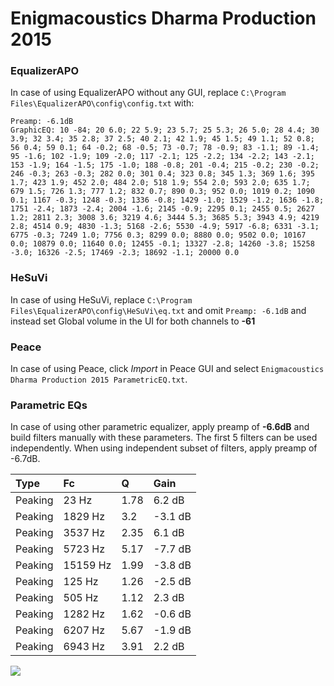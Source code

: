# Enigmacoustics Dharma Production 2015

### EqualizerAPO
In case of using EqualizerAPO without any GUI, replace `C:\Program Files\EqualizerAPO\config\config.txt`
with:
```
Preamp: -6.1dB
GraphicEQ: 10 -84; 20 6.0; 22 5.9; 23 5.7; 25 5.3; 26 5.0; 28 4.4; 30 3.9; 32 3.4; 35 2.8; 37 2.5; 40 2.1; 42 1.9; 45 1.5; 49 1.1; 52 0.8; 56 0.4; 59 0.1; 64 -0.2; 68 -0.5; 73 -0.7; 78 -0.9; 83 -1.1; 89 -1.4; 95 -1.6; 102 -1.9; 109 -2.0; 117 -2.1; 125 -2.2; 134 -2.2; 143 -2.1; 153 -1.9; 164 -1.5; 175 -1.0; 188 -0.8; 201 -0.4; 215 -0.2; 230 -0.2; 246 -0.3; 263 -0.3; 282 0.0; 301 0.4; 323 0.8; 345 1.3; 369 1.6; 395 1.7; 423 1.9; 452 2.0; 484 2.0; 518 1.9; 554 2.0; 593 2.0; 635 1.7; 679 1.5; 726 1.3; 777 1.2; 832 0.7; 890 0.3; 952 0.0; 1019 0.2; 1090 0.1; 1167 -0.3; 1248 -0.3; 1336 -0.8; 1429 -1.0; 1529 -1.2; 1636 -1.8; 1751 -2.4; 1873 -2.4; 2004 -1.6; 2145 -0.9; 2295 0.1; 2455 0.5; 2627 1.2; 2811 2.3; 3008 3.6; 3219 4.6; 3444 5.3; 3685 5.3; 3943 4.9; 4219 2.8; 4514 0.9; 4830 -1.3; 5168 -2.6; 5530 -4.9; 5917 -6.8; 6331 -3.1; 6775 -0.3; 7249 1.0; 7756 0.3; 8299 0.0; 8880 0.0; 9502 0.0; 10167 0.0; 10879 0.0; 11640 0.0; 12455 -0.1; 13327 -2.8; 14260 -3.8; 15258 -3.0; 16326 -2.5; 17469 -2.3; 18692 -1.1; 20000 0.0
```

### HeSuVi
In case of using HeSuVi, replace `C:\Program Files\EqualizerAPO\config\HeSuVi\eq.txt` and omit `Preamp:
-6.1dB` and instead set Global volume in the UI for both channels to **-61**

### Peace
In case of using Peace, click *Import* in Peace GUI and select `Enigmacoustics Dharma Production 2015 ParametricEQ.txt`.

### Parametric EQs
In case of using other parametric equalizer, apply preamp of **-6.6dB** and build filters manually
with these parameters. The first 5 filters can be used independently.
When using independent subset of filters, apply preamp of -6.7dB.

| Type    | Fc       |    Q | Gain    |
|:--------|:---------|:-----|:--------|
| Peaking | 23 Hz    | 1.78 | 6.2 dB  |
| Peaking | 1829 Hz  | 3.2  | -3.1 dB |
| Peaking | 3537 Hz  | 2.35 | 6.1 dB  |
| Peaking | 5723 Hz  | 5.17 | -7.7 dB |
| Peaking | 15159 Hz | 1.99 | -3.8 dB |
| Peaking | 125 Hz   | 1.26 | -2.5 dB |
| Peaking | 505 Hz   | 1.12 | 2.3 dB  |
| Peaking | 1282 Hz  | 1.62 | -0.6 dB |
| Peaking | 6207 Hz  | 5.67 | -1.9 dB |
| Peaking | 6943 Hz  | 3.91 | 2.2 dB  |

![](https://raw.githubusercontent.com/jaakkopasanen/AutoEq/master/results/innerfidelity/sbaf-serious/Enigmacoustics%20Dharma%20Production%202015/Enigmacoustics%20Dharma%20Production%202015.png)
